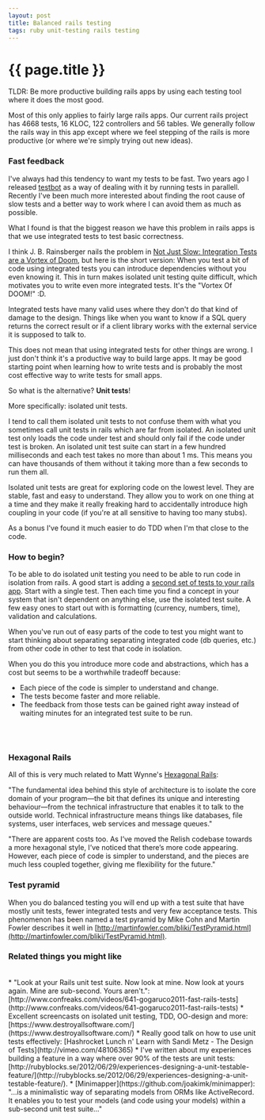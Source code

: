 ```yaml
---
layout: post
title: Balanced rails testing
tags: ruby unit-testing rails testing
---
```


{{ page.title }}
====

TLDR: Be more productive building rails apps by using each testing tool where it does the most good.

Most of this only applies to fairly large rails apps. Our current rails project has 4668 tests, 16 KLOC, 122 controllers and 56 tables. We generally follow the rails way in this app except where we feel stepping of the rails is more productive (or where we're simply trying out new ideas).

### Fast feedback

I've always had this tendency to want my tests to be fast. Two years ago I released [testbot](https://github.com/joakimk/testbot) as a way of dealing with it by running tests in parallell. Recently I've been much more interested about finding the root cause of slow tests and a better way to work where I can avoid them as much as possible.

What I found is that the biggest reason we have this problem in rails apps is that we use integrated tests to test basic correctness.

I think J. B. Rainsberger nails the problem in [Not Just Slow: Integration Tests are a Vortex of Doom](http://www.jbrains.ca/permalink/not-just-slow-integration-tests-are-a-vortex-of-doom), but here is the short version: When you test a bit of code using integrated tests you can introduce dependencies without you even knowing it. This in turn makes isolated unit testing quite difficult, which motivates you to write even more integrated tests. It's the "Vortex Of DOOM!" :D.

Integrated tests have many valid uses where they don't do that kind of damage to the design. Things like when you want to know if a SQL query returns the correct result or if a client library works with the external service it is supposed to talk to.

This does not mean that using integrated tests for other things are wrong. I just don't think it's a productive way to build large apps. It may be good starting point when learning how to write tests and is probably the most cost effective way to write tests for small apps.

So what is the alternative? **Unit tests**!

More specifically: isolated unit tests.

I tend to call them isolated unit tests to not confuse them with what you sometimes call unit tests in rails which are far from isolated. An isolated unit test only loads the code under test and should only fail if the code under test is broken. An isolated unit test suite can start in a few hundred milliseconds and each test takes no more than about 1 ms. This means you can have thousands of them without it taking more than a few seconds to run them all.

Isolated unit tests are great for exploring code on the lowest level. They are stable, fast and easy to understand. They allow you to work on one thing at a time and they make it really freaking hard to accidentally introduce high coupling in your code (if you're at all sensitive to having too many stubs).

As a bonus I've found it much easier to do TDD when I'm that close to the code.

### How to begin?

To be able to do isolated unit testing you need to be able to run code in isolation from rails. A good start is adding a [second set of tests to your rails app](https://github.com/joakimk/fast_unit_tests_example). Start with a single test. Then each time you find a concept in your system that isn't dependent on anything else, use the isolated test suite. A few easy ones to start out with is formatting (currency, numbers, time), validation and calculations.

When you've run out of easy parts of the code to test you might want to start thinking about separating separating integrated code (db queries, etc.) from other code in other to test that code in isolation.

When you do this you introduce more code and abstractions, which has a cost but seems to be a worthwhile tradeoff because:

* Each piece of the code is simpler to understand and change.
* The tests become faster and more reliable.
* The feedback from those tests can be gained right away instead of waiting minutes for an integrated test suite to be run.
<br/>
<br/>

### Hexagonal Rails

All of this is very much related to Matt Wynne's [Hexagonal Rails](http://blog.mattwynne.net/2012/05/31/hexagonal-rails-objects-values-and-hexagons/):

"The fundamental idea behind this style of architecture is to isolate the core domain of your program—the bit that defines its unique and interesting behaviour—from the technical infrastructure that enables it to talk to the outside world. Technical infrastructure means things like databases, file systems, user interfaces, web services and message queues."

"There are apparent costs too. As I’ve moved the Relish codebase towards a more hexagonal style, I’ve noticed that there’s more code appearing. However, each piece of code is simpler to understand, and the pieces are much less coupled together, giving me flexibility for the future."

### Test pyramid

When you do balanced testing you will end up with a test suite that have mostly unit tests, fewer integrated tests and very few acceptance tests. This phenomenon has been named a test pyramid by Mike Cohn and Martin Fowler describes it well in [http://martinfowler.com/bliki/TestPyramid.html](http://martinfowler.com/bliki/TestPyramid.html).

### Related things you might like
<br/>
* "Look at your Rails unit test suite. Now look at mine. Now look at yours again. Mine are sub-second. Yours aren't.": [http://www.confreaks.com/videos/641-gogaruco2011-fast-rails-tests](http://www.confreaks.com/videos/641-gogaruco2011-fast-rails-tests)
* Excellent screencasts on isolated unit testing, TDD, OO-design and more: [https://www.destroyallsoftware.com/](https://www.destroyallsoftware.com/)
* Really good talk on how to use unit tests effectively: [Hashrocket Lunch n' Learn with Sandi Metz - The Design of Tests](http://vimeo.com/48106365)
* I've written about my experiences building a feature in a way where over 90% of the tests are unit tests: [http://rubyblocks.se/2012/06/29/experiences-designing-a-unit-testable-feature/](http://rubyblocks.se/2012/06/29/experiences-designing-a-unit-testable-feature/).
* [Minimapper](https://github.com/joakimk/minimapper): "...is a minimalistic way of separating models from ORMs like ActiveRecord. It enables you to test your models (and code using your models) within a sub-second unit test suite..."
